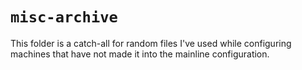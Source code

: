 `misc-archive`
==============

This folder is a catch-all for random files I've used while configuring
machines that have not made it into the mainline configuration.
